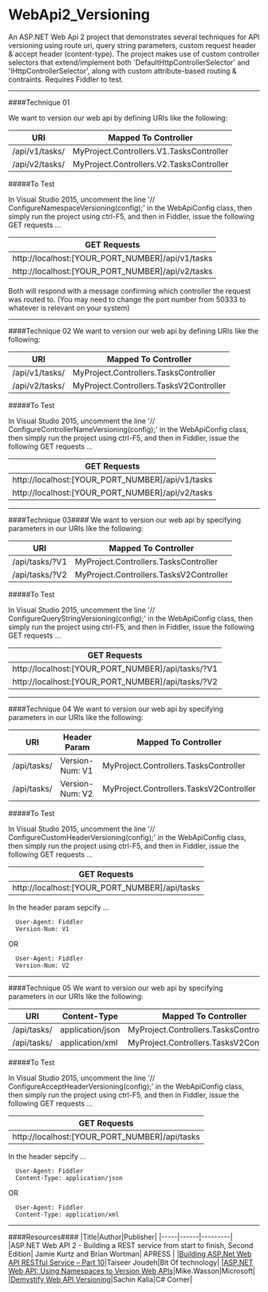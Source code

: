 # WebApi2_Versioning
An ASP.NET Web Api 2 project that demonstrates several techniques for API versioning using route uri, query string parameters, custom request header & accept header (content-type). The project makes use of custom controller selectors that extend/implement both 'DefaultHttpControllerSelector' and 'IHttpControllerSelector', along with custom attribute-based routing & contraints. Requires Fiddler to test.

---
####Technique 01

We want to version our web api by defining URIs like the following:

|URI|Mapped To Controller|
|---|--------------------|
|/api/v1/tasks/|MyProject.Controllers.V1.TasksController|
|/api/v2/tasks/|MyProject.Controllers.V2.TasksController|


#####To Test

In Visual Studio 2015, uncomment the line '// ConfigureNamespaceVersioning(config);' in the WebApiConfig class, then simply run the project using ctrl-F5, and then in Fiddler, issue the following GET requests ...

|GET Requests|
|------------|
|http://localhost:[YOUR_PORT_NUMBER]/api/v1/tasks|
|http://localhost:[YOUR_PORT_NUMBER]/api/v2/tasks|


Both will respond with a message confirming which controller the request was routed to. (You may need to change the port number from 50333 to whatever is relevant on your system)

---

####Technique 02
We want to version our web api by defining URIs like the following:

|URI|Mapped To Controller|
|---|--------------------|
|/api/v1/tasks/|MyProject.Controllers.TasksController|
|/api/v2/tasks/|MyProject.Controllers.TasksV2Controller|

#####To Test

In Visual Studio 2015, uncomment the line '// ConfigureControllerNameVersioning(config);' in the WebApiConfig class, then simply run the project using ctrl-F5, and then in Fiddler, issue the following GET requests ...

|GET Requests|
|------------|
|http://localhost:[YOUR_PORT_NUMBER]/api/v1/tasks|
|http://localhost:[YOUR_PORT_NUMBER]/api/v2/tasks|

---

####Technique 03####
We want to version our web api by specifying parameters in our URIs like the following:

|URI|Mapped To Controller|
|---|--------------------|
|/api/tasks/?V1|MyProject.Controllers.TasksController|
|/api/tasks/?V2|MyProject.Controllers.TasksV2Controller|

#####To Test

In Visual Studio 2015, uncomment the line '// ConfigureQueryStringVersioning(config);' in the WebApiConfig class, then simply run the project using ctrl-F5, and then in Fiddler, issue the following GET requests ...

|GET Requests|
|------------|
|http://localhost:[YOUR_PORT_NUMBER]/api/tasks/?V1|
|http://localhost:[YOUR_PORT_NUMBER]/api/tasks/?V2|

---

####Technique 04
We want to version our web api by specifying parameters in our URIs like the following:

|URI|Header Param|Mapped To Controller|
|---|------------|--------------------|
|/api/tasks/|Version-Num: V1|MyProject.Controllers.TasksController|
|/api/tasks/|Version-Num: V2|MyProject.Controllers.TasksV2Controller|


#####To Test

In Visual Studio 2015, uncomment the line '// ConfigureCustomHeaderVersioning(config);' in the WebApiConfig class, then simply run the project using ctrl-F5, and then in Fiddler, issue the following GET requests ...

|GET Requests|
|------------|
|http://localhost:[YOUR_PORT_NUMBER]/api/tasks|

In the header param sepcify ...

      User-Agent: Fiddler
      Version-Num: V1

  OR

      User-Agent: Fiddler
      Version-Num: V2

---

####Technique 05
We want to version our web api by specifying parameters in our URIs like the following:

|URI|Content-Type|Mapped To Controller|
|---|------------|--------------------|
|/api/tasks/|application/json|MyProject.Controllers.TasksController|
|/api/tasks/|application/xml|MyProject.Controllers.TasksV2Controller|

#####To Test

In Visual Studio 2015, uncomment the line '// ConfigureAcceptHeaderVersioning(config);' in the WebApiConfig class, then simply run the project using ctrl-F5, and then in Fiddler, issue the following GET requests ...

|GET Requests|
|------------|
|http://localhost:[YOUR_PORT_NUMBER]/api/tasks|

In the header sepcify ...

      User-Agent: Fiddler
      Content-Type: application/json

  OR

      User-Agent: Fiddler
      Content-Type: application/xml
      
      
---

####Resources####
|Title|Author|Publisher|
|-----|------|---------|
|ASP.NET Web API 2 - Building a REST service from start to finish, Second Edition| Jamie Kurtz and Brian Wortman| APRESS |
|[Building ASP.Net Web API RESTful Service – Part 10](http://bitoftech.net/2013/12/16/asp-net-web-api-versioning-accept-header-query-string)|Taiseer Joudeh|Bit Of technology|
|[ASP.NET Web API: Using Namespaces to Version Web APIs](https://blogs.msdn.microsoft.com/webdev/2013/03/07/asp-net-web-api-using-namespaces-to-version-web-apis/)|Mike.Wasson|Microsoft|
|[Demystify Web API Versioning](http://www.c-sharpcorner.com/UploadFile/97fc7a/demystify-web-api-versioning/)|Sachin Kalia|C# Corner|


